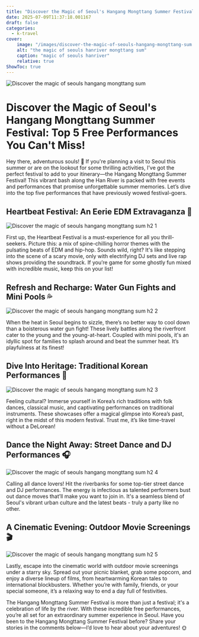 ```yaml
---
title: "Discover the Magic of Seoul's Hangang Mongttang Summer Festival: Top 5 Free Performances You Can't Miss!"
date: 2025-07-09T11:37:18.001167
draft: false
categories:
  - k-travel
cover:
    image: "/images/discover-the-magic-of-seouls-hangang-mongttang-sum.webp"
    alt: "the magic of seouls hanriver mongttang sum"
    caption: "magic of seouls hanriver"
    relative: true
ShowToc: true
---
```

![Discover the magic of seouls hangang mongttang sum](/images/discover-the-magic-of-seouls-hangang-mongttang-sum.webp)

# Discover the Magic of Seoul's Hangang Mongttang Summer Festival: Top 5 Free Performances You Can't Miss!

Hey there, adventurous souls! 🌟 If you're planning a visit to Seoul this summer or are on the lookout for some thrilling activities, I’ve got the perfect festival to add to your itinerary—the Hangang Mongttang Summer Festival! This vibrant bash along the Han River is packed with free events and performances that promise unforgettable summer memories. Let’s dive into the top five performances that have previously wowed festival-goers.

## Heartbeat Festival: An Eerie EDM Extravaganza 🎵

![Discover the magic of seouls hangang mongttang sum h2 1](/images/discover-the-magic-of-seouls-hangang-mongttang-sum-h2-1.webp)


First up, the Heartbeat Festival is a must-experience for all you thrill-seekers. Picture this: a mix of spine-chilling horror themes with the pulsating beats of EDM and hip-hop. Sounds wild, right? It's like stepping into the scene of a scary movie, only with electrifying DJ sets and live rap shows providing the soundtrack. If you’re game for some ghostly fun mixed with incredible music, keep this on your list!

## Refresh and Recharge: Water Gun Fights and Mini Pools 💦

![Discover the magic of seouls hangang mongttang sum h2 2](/images/discover-the-magic-of-seouls-hangang-mongttang-sum-h2-2.webp)


When the heat in Seoul begins to sizzle, there’s no better way to cool down than a boisterous water gun fight! These lively battles along the riverfront cater to the young and the young-at-heart. Coupled with mini pools, it's an idyllic spot for families to splash around and beat the summer heat. It’s playfulness at its finest!

## Dive Into Heritage: Traditional Korean Performances 🎻

![Discover the magic of seouls hangang mongttang sum h2 3](/images/discover-the-magic-of-seouls-hangang-mongttang-sum-h2-3.webp)


Feeling cultural? Immerse yourself in Korea’s rich traditions with folk dances, classical music, and captivating performances on traditional instruments. These showcases offer a magical glimpse into Korea’s past, right in the midst of this modern festival. Trust me, it’s like time-travel without a DeLorean!

## Dance the Night Away: Street Dance and DJ Performances 🎧

![Discover the magic of seouls hangang mongttang sum h2 4](/images/discover-the-magic-of-seouls-hangang-mongttang-sum-h2-4.webp)


Calling all dance lovers! Hit the riverbanks for some top-tier street dance and DJ performances. The energy is infectious as talented performers bust out dance moves that’ll make you want to join in. It's a seamless blend of Seoul's vibrant urban culture and the latest beats - truly a party like no other.

## A Cinematic Evening: Outdoor Movie Screenings 🎬

![Discover the magic of seouls hangang mongttang sum h2 5](/images/discover-the-magic-of-seouls-hangang-mongttang-sum-h2-5.webp)


Lastly, escape into the cinematic world with outdoor movie screenings under a starry sky. Spread out your picnic blanket, grab some popcorn, and enjoy a diverse lineup of films, from heartwarming Korean tales to international blockbusters. Whether you’re with family, friends, or your special someone, it’s a relaxing way to end a day full of festivities.

The Hangang Mongttang Summer Festival is more than just a festival; it's a celebration of life by the river. With these incredible free performances, you’re all set for an extraordinary summer experience in Seoul. Have you been to the Hangang Mongttang Summer Festival before? Share your stories in the comments below—I’d love to hear about your adventures! 🌞
